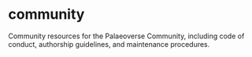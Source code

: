 # community
Community resources for the Palaeoverse Community, including code of conduct, authorship guidelines, and maintenance procedures. 
